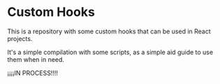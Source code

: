 # Custom Hooks

This is a repository with some custom hooks that can be used in React projects.

It's a simple compilation with some scripts, as a simple aid guide to use them
when in need.

¡¡¡¡IN PROCESS!!!!